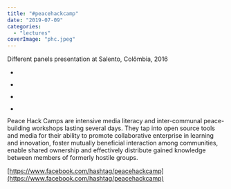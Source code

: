 ```yaml
---
title: "#peacehackcamp"
date: "2019-07-09"
categories: 
  - "lectures"
coverImage: "phc.jpeg"
---
```


Different panels presentation at Salento, Colômbia, 2016

- <a href="https://thisismyart.eratudomato.online/wp-content/uploads/sites/11/2019/07/phc-1024x779.jpg"><img src="images/phc-1024x779.jpg" alt="" /></a>
    
- <a href="https://thisismyart.eratudomato.online/wp-content/uploads/sites/11/2019/07/phc3-1024x683.jpg"><img src="images/phc3-1024x683.jpg" alt="" /></a>
    
- <a href="https://thisismyart.eratudomato.online/wp-content/uploads/sites/11/2019/07/phc4-1024x576.jpg"><img src="images/phc4-1024x576.jpg" alt="" /></a>
    
- <a href="https://thisismyart.eratudomato.online/wp-content/uploads/sites/11/2019/07/phc5-1024x683.jpg"><img src="images/phc5-1024x683.jpg" alt="" /></a>
    

Peace Hack Camps are intensive media literacy and inter-communal peace-building workshops lasting several days. They tap into open source tools and media for their ability to promote collaborative enterprise in learning and innovation, foster mutually beneficial interaction among communities, enable shared ownership and effectively distribute gained knowledge between members of formerly hostile groups.

[https://www.facebook.com/hashtag/peacehackcamp](https://www.facebook.com/hashtag/peacehackcamp)
